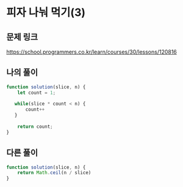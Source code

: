 # 피자 나눠 먹기(3)

## 문제 링크

https://school.programmers.co.kr/learn/courses/30/lessons/120816
<br>

## 나의 풀이

```js
function solution(slice, n) {
    let count = 1;
    
   while(slice * count < n) {
       count++
   }
    
    return count;
}
```

## 다른 풀이
```js
function solution(slice, n) {
    return Math.ceil(n / slice)
}
```